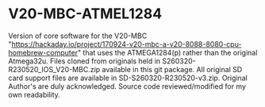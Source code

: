 # V20-MBC-ATMEL1284
Version of core software for the V20-MBC "https://hackaday.io/project/170924-v20-mbc-a-v20-8088-8080-cpu-homebrew-computer" that uses the ATMEGA1284(p) rather than the original Atmega32u.
Files cloned from originals held in S260320-R230520_IOS_V20-MBC.zip available in this git package.  All original SD card support files are available in SD-S260320-R230520-v3.zip.
Original Author's are duly acknowledged.
Source code reviewed/modified for my own readability.
